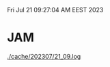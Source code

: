 Fri Jul 21 09:27:04 AM EEST 2023
# JAM
<a href='./cache/202307/21_09.log'>./cache/202307/21_09.log</a>
